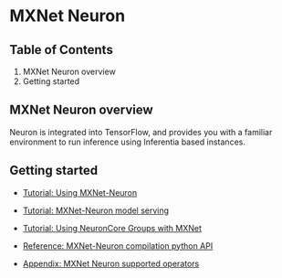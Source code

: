 
# MXNet Neuron

## Table of Contents

1. MXNet Neuron overview
2. Getting started

## MXNet Neuron overview
Neuron is integrated into TensorFlow, and provides you with a familiar environment to run inference using Inferentia based instances.

## Getting started 

* [Tutorial: Using MXNet-Neuron](./tutorial-compile-infer.md)

* [Tutorial: MXNet-Neuron model serving](./tutorial-model-serving.md)

* [Tutorial: Using NeuronCore Groups with MXNet](./tutorial-neuroncore-groups.md)

* [Reference: MXNet-Neuron compilation python API](./api-compilation-python-api.md)

* [Appendix: MXNet Neuron supported operators](./mxnet-operators.md)
